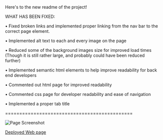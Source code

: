 Here's to the new readme of the project!


  WHAT HAS BEEN FIXED:


• Fixed broken links and implemented proper linking from the nav bar to the correct page element.

• Implemented alt text to each and every image on the page

• Reduced some of the background images size for improved load times (Though it is still rather large, and probably could have been reduced further)

• Implemented semantic html elements to help improve readability for back end developers

• Commented out html page for improved readability

• Commented css page for developer readability and ease of navigation

• Implemented a proper tab title

=============================================

![Page Screenshot]( https://github.com/Relten98/Relten98.github.io/blob/main/horiseon_screenshot.png )

[Deployed Web page]( https://relten98.github.io/ )
